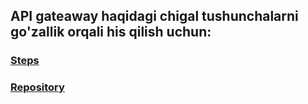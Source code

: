 ## API gateaway haqidagi chigal tushunchalarni go'zallik orqali his qilish uchun:
### [Steps](https://roan-source-9c7.notion.site/85-dars-API-Gateway-Microserviceda-84dc82a5ac85460fa8562dac589147b6?pvs=4)
### [Repository](https://github.com/AbuProgrammiy/APIGateawaySample)
